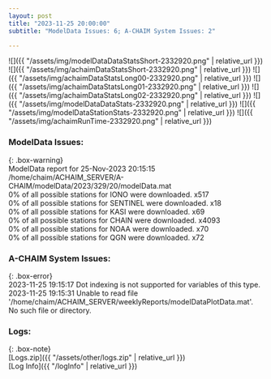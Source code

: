 ```yaml
---
layout: post
title: "2023-11-25 20:00:00"
subtitle: "ModelData Issues: 6; A-CHAIM System Issues: 2"

---
```


![]({{ "/assets/img/modelDataDataStatsShort-2332920.png" | relative_url }})
![]({{ "/assets/img/achaimDataStatsShort-2332920.png" | relative_url }})
![]({{ "/assets/img/achaimDataStatsLong00-2332920.png" | relative_url }})
![]({{ "/assets/img/achaimDataStatsLong01-2332920.png" | relative_url }})
![]({{ "/assets/img/achaimDataStatsLong02-2332920.png" | relative_url }})
![]({{ "/assets/img/modelDataDataStats-2332920.png" | relative_url }})
![]({{ "/assets/img/modelDataStationStats-2332920.png" | relative_url }})
![]({{ "/assets/img/achaimRunTime-2332920.png" | relative_url }})


### ModelData Issues:  
  
{: .box-warning}  
 ModelData report for 25-Nov-2023 20:15:15   
 /home/chaim/ACHAIM_SERVER/A-CHAIM/modelData/2023/329/20/modelData.mat   
 0% of all possible stations for IONO were downloaded. x517   
 0% of all possible stations for SENTINEL were downloaded. x18   
 0% of all possible stations for KASI were downloaded. x69   
 0% of all possible stations for CHAIN were downloaded. x4093   
 0% of all possible stations for NOAA were downloaded. x70   
 0% of all possible stations for QGN were downloaded. x72   
  
### A-CHAIM System Issues:  
  
{: .box-error}  
2023-11-25 19:15:17 Dot indexing is not supported for variables of this type.  
2023-11-25 19:15:31 Unable to read file '/home/chaim/ACHAIM_SERVER/weeklyReports/modelDataPlotData.mat'. No such file or directory.  

### Logs:  
  
{: .box-note}  
[Logs.zip]({{ "/assets/other/logs.zip" | relative_url }})  
[Log Info]({{ "/logInfo" | relative_url }})  
